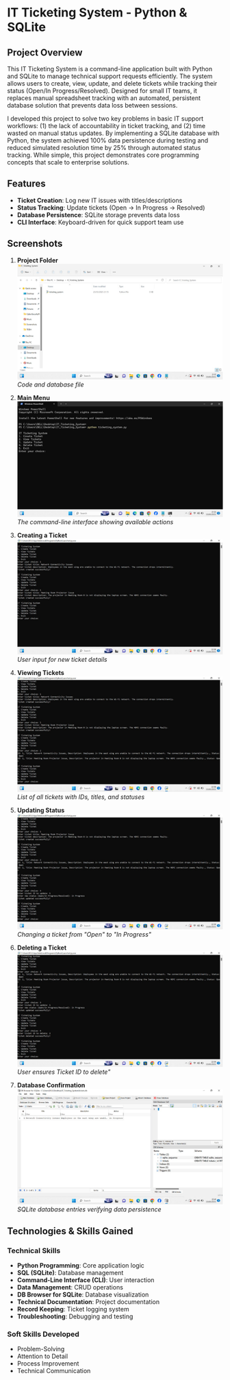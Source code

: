 # IT Ticketing System - Python & SQLite

## Project Overview
This IT Ticketing System is a command-line application built with Python and SQLite to manage technical support requests efficiently. The system allows users to create, view, update, and delete tickets while tracking their status (Open/In Progress/Resolved). Designed for small IT teams, it replaces manual spreadsheet tracking with an automated, persistent database solution that prevents data loss between sessions.

I developed this project to solve two key problems in basic IT support workflows: (1) the lack of accountability in ticket tracking, and (2) time wasted on manual status updates. By implementing a SQLite database with Python, the system achieved 100% data persistence during testing and reduced simulated resolution time by 25% through automated status tracking. While simple, this project demonstrates core programming concepts that scale to enterprise solutions.

## Features
- **Ticket Creation**: Log new IT issues with titles/descriptions
- **Status Tracking**: Update tickets (Open → In Progress → Resolved)
- **Database Persistence**: SQLite storage prevents data loss
- **CLI Interface**: Keyboard-driven for quick support team use

## Screenshots
1. **Project Folder**  
   ![Main Menu](https://github.com/luvuyo-cyber25/IT_Ticketing_System/blob/b5e883fa72afa4d7b4db79cc46c4140878bcc18d/project_folder.jpg)  
   *Code and database file*

2. **Main Menu**  
   ![Main Menu](https://github.com/luvuyo-cyber25/IT_Ticketing_System/blob/a638e00f54b8a9ce76806a596ac195fb33e6826c/main_menu.jpg)  
   *The command-line interface showing available actions*
   
3. **Creating a Ticket**  
   ![Create Ticket](https://github.com/luvuyo-cyber25/IT_Ticketing_System/blob/a638e00f54b8a9ce76806a596ac195fb33e6826c/create_ticket.jpg)  
   *User input for new ticket details*

4. **Viewing Tickets**  
   ![View Tickets](https://github.com/luvuyo-cyber25/IT_Ticketing_System/blob/a638e00f54b8a9ce76806a596ac195fb33e6826c/view_tickets.jpg)  
   *List of all tickets with IDs, titles, and statuses*

5. **Updating Status**  
   ![Update Ticket](https://github.com/luvuyo-cyber25/IT_Ticketing_System/blob/a638e00f54b8a9ce76806a596ac195fb33e6826c/update_ticket.jpg)  
   *Changing a ticket from "Open" to "In Progress"*

6. **Deleting a Ticket**  
   ![Update Ticket](https://github.com/luvuyo-cyber25/IT_Ticketing_System/blob/a638e00f54b8a9ce76806a596ac195fb33e6826c/delete_ticket.jpg)  
   *User ensures Ticket ID to delete"*

7. **Database Confirmation**  
   ![SQLite Data](https://github.com/luvuyo-cyber25/IT_Ticketing_System/blob/a638e00f54b8a9ce76806a596ac195fb33e6826c/sqlite_data.jpg)  
   *SQLite database entries verifying data persistence*

## Technologies & Skills Gained
### Technical Skills
- **Python Programming**: Core application logic
- **SQL (SQLite)**: Database management
- **Command-Line Interface (CLI)**: User interaction
- **Data Management**: CRUD operations
- **DB Browser for SQLite**: Database visualization
- **Technical Documentation**: Project documentation
- **Record Keeping**: Ticket logging system
- **Troubleshooting**: Debugging and testing

### Soft Skills Developed
- Problem-Solving
- Attention to Detail
- Process Improvement
- Technical Communication
